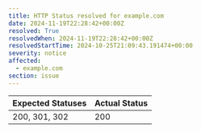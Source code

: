 ```yaml
---
title: HTTP Status resolved for example.com
date: 2024-11-19T22:28:42+00:00Z
resolved: True
resolvedWhen: 2024-11-19T22:28:42+00:00Z
resolvedStartTime: 2024-10-25T21:09:43.191474+00:00
severity: notice
affected:
  - example.com
section: issue
---
```


| Expected Statuses | Actual Status  |
|-------------------|----------------|
| 200, 301, 302 | 200 |
